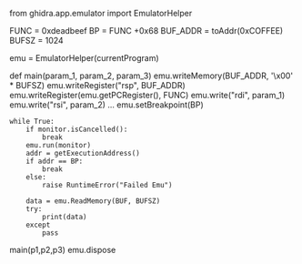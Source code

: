 from ghidra.app.emulator import EmulatorHelper

FUNC = 0xdeadbeef
BP = FUNC +0x68
BUF_ADDR = toAddr(0xCOFFEE)
BUFSZ = 1024

emu = EmulatorHelper(currentProgram)

def main(param_1, param_2, param_3)
	emu.writeMemory(BUF_ADDR, '\x00' * BUFSZ)
	emu.writeRegister("rsp", BUF_ADDR)
	 emu.writeRegister(emu.getPCRegister(), FUNC)
	 emu.write("rdi", param_1)
	 emu.write("rsi", param_2)
	 ...
	 emu.setBreakpoint(BP)

	while True:
		if monitor.isCancelled():
			break
		emu.run(monitor)
		addr = getExecutionAddress()
		if addr == BP:
			break
		else:
			raise RuntimeError("Failed Emu")
		
		data = emu.ReadMemory(BUF, BUFSZ)
		try:
			print(data)
		except
			pass
main(p1,p2,p3)
emu.dispose